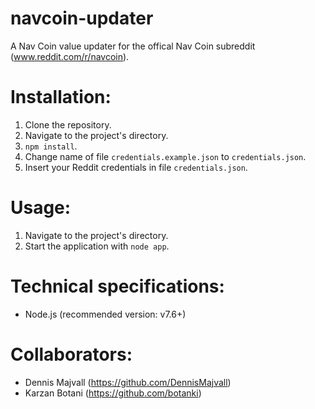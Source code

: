 # navcoin-updater
A Nav Coin value updater for the offical Nav Coin subreddit (www.reddit.com/r/navcoin).

# Installation:
1. Clone the repository.
2. Navigate to the project's directory.
3. `npm install`.
4. Change name of file `credentials.example.json` to `credentials.json`.
5. Insert your Reddit credentials in file `credentials.json`.

# Usage:
1. Navigate to the project's directory.
2. Start the application with `node app`.

# Technical specifications:
- Node.js (recommended version: v7.6+)

# Collaborators:
- Dennis Majvall (https://github.com/DennisMajvall)
- Karzan Botani (https://github.com/botanki)